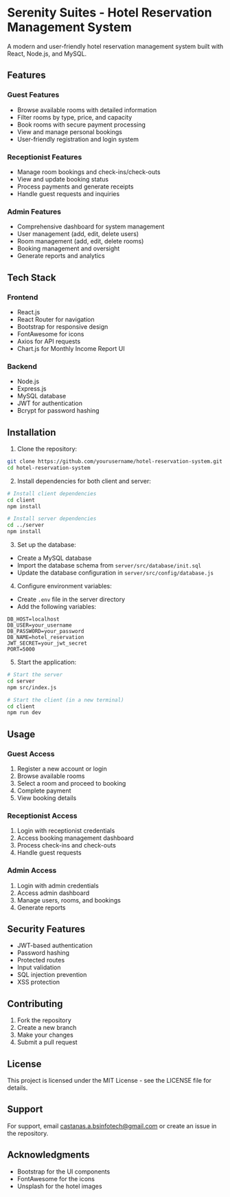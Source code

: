 # Serenity Suites - Hotel Reservation Management System

A modern and user-friendly hotel reservation management system built with React, Node.js, and MySQL.

## Features

### Guest Features

- Browse available rooms with detailed information
- Filter rooms by type, price, and capacity
- Book rooms with secure payment processing
- View and manage personal bookings
- User-friendly registration and login system

### Receptionist Features

- Manage room bookings and check-ins/check-outs
- View and update booking status
- Process payments and generate receipts
- Handle guest requests and inquiries

### Admin Features

- Comprehensive dashboard for system management
- User management (add, edit, delete users)
- Room management (add, edit, delete rooms)
- Booking management and oversight
- Generate reports and analytics

## Tech Stack

### Frontend

- React.js
- React Router for navigation
- Bootstrap for responsive design
- FontAwesome for icons
- Axios for API requests
- Chart.js for Monthly Income Report UI

### Backend

- Node.js
- Express.js
- MySQL database
- JWT for authentication
- Bcrypt for password hashing

## Installation

1. Clone the repository:

```bash
git clone https://github.com/yourusername/hotel-reservation-system.git
cd hotel-reservation-system
```

2. Install dependencies for both client and server:

```bash
# Install client dependencies
cd client
npm install

# Install server dependencies
cd ../server
npm install
```

3. Set up the database:

- Create a MySQL database
- Import the database schema from `server/src/database/init.sql`
- Update the database configuration in `server/src/config/database.js`

4. Configure environment variables:

- Create `.env` file in the server directory
- Add the following variables:

```
DB_HOST=localhost
DB_USER=your_username
DB_PASSWORD=your_password
DB_NAME=hotel_reservation
JWT_SECRET=your_jwt_secret
PORT=5000
```

5. Start the application:

```bash
# Start the server
cd server
npm src/index.js

# Start the client (in a new terminal)
cd client
npm run dev
```

## Usage

### Guest Access

1. Register a new account or login
2. Browse available rooms
3. Select a room and proceed to booking
4. Complete payment
5. View booking details

### Receptionist Access

1. Login with receptionist credentials
2. Access booking management dashboard
3. Process check-ins and check-outs
4. Handle guest requests

### Admin Access

1. Login with admin credentials
2. Access admin dashboard
3. Manage users, rooms, and bookings
4. Generate reports

## Security Features

- JWT-based authentication
- Password hashing
- Protected routes
- Input validation
- SQL injection prevention
- XSS protection

## Contributing

1. Fork the repository
2. Create a new branch
3. Make your changes
4. Submit a pull request

## License

This project is licensed under the MIT License - see the LICENSE file for details.

## Support

For support, email castanas.a.bsinfotech@gmail.com or create an issue in the repository.

## Acknowledgments

- Bootstrap for the UI components
- FontAwesome for the icons
- Unsplash for the hotel images
